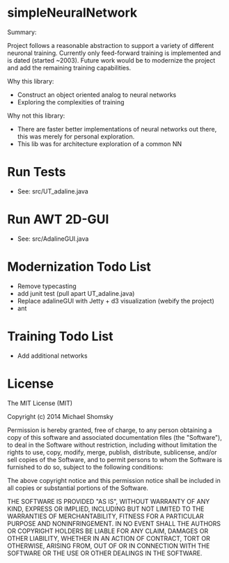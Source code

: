 simpleNeuralNetwork
===================




Summary:

Project follows a reasonable abstraction to support a variety of
different neuronal training.  Currently only feed-forward training is
implemented and is dated (started ~2003).  Future work would be to modernize the
project and add the remaining training capabilities.


Why this library:

- Construct an object oriented analog to neural networks
- Exploring the complexities of training 

Why not this library:

- There are faster better implementations of neural networks out there, this was merely for personal exploration.
- This lib was for architecture exploration of a common NN


Run Tests 
=========
- See: src/UT_adaline.java

Run AWT 2D-GUI
=========
- See: src/AdalineGUI.java

Modernization Todo List
=========
- Remove typecasting
- add junit test (pull apart UT_adaline.java)
- Replace adalineGUI with Jetty + d3 visualization (webify the project)
- ant

Training Todo List
=========
- Add additional networks


License
=========

The MIT License (MIT)

Copyright (c) 2014 Michael Shomsky

Permission is hereby granted, free of charge, to any person obtaining a copy
of this software and associated documentation files (the "Software"), to deal
in the Software without restriction, including without limitation the rights
to use, copy, modify, merge, publish, distribute, sublicense, and/or sell
copies of the Software, and to permit persons to whom the Software is
furnished to do so, subject to the following conditions:

The above copyright notice and this permission notice shall be included in
all copies or substantial portions of the Software.

THE SOFTWARE IS PROVIDED "AS IS", WITHOUT WARRANTY OF ANY KIND, EXPRESS OR
IMPLIED, INCLUDING BUT NOT LIMITED TO THE WARRANTIES OF MERCHANTABILITY,
FITNESS FOR A PARTICULAR PURPOSE AND NONINFRINGEMENT. IN NO EVENT SHALL THE
AUTHORS OR COPYRIGHT HOLDERS BE LIABLE FOR ANY CLAIM, DAMAGES OR OTHER
LIABILITY, WHETHER IN AN ACTION OF CONTRACT, TORT OR OTHERWISE, ARISING FROM,
OUT OF OR IN CONNECTION WITH THE SOFTWARE OR THE USE OR OTHER DEALINGS IN
THE SOFTWARE.
